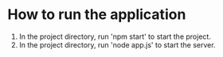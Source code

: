 # How to run the application
1. In the project directory, run 'npm start' to start the project.
2. In the project directory, run 'node app.js' to start the server.









